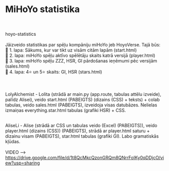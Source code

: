 # MiHoYo statistika <br> <br>
hoyo-statistics <br> <br>
Jāizveido statistikas par spēļu kompāniju miHoYo jeb HoyoVerse. Tajā būs: <br>
🫧 1. lapa: Sākums, kur var tikt uz visām citām lapām (start.html)<br>
🫧 2. lapa: miHoYo spēļu aktīvo spēlētāju skaits katrā versijā (player.html) <br>
🫧 3. lapa: miHoYo spēļu ZZZ, HSR, GI pārdošanas ieņēmumi pēc versijām (sales.html) <br>
🫧 4. lapa: 4⭐ un 5⭐ skaits: GI, HSR (stars.html) <br> <br> <br>

LolyAlchemist - Lolita (strādā ar main.py (app.route, tabulas attēlu izveide), palīdz Alisei), veido start.html (PABEIGTS) (dizains (CSS) + teksts) + colab tabulas, veido sales.html (PABEIGTS), izveidoja visas datubāzes. Nelielas izmaiņas everything.star.html tabulas (grafiki HSR) + CSS. <br> <br>

AliseLi - Alise (strādā ar CSS un tabulas veido (Excel) (PABEIGTS)), veido player.html (dizains (CSS)) (PABEIGTS), strādā ar player.html saturu + dizainu visam (PABEIGTS), star.html tabulas (grafiki GI). Labo gramatiskās kļūdas.
<br><br>
VIDEO --> https://drive.google.com/file/d/1t8QcMkcQzonGRQm8QNrrFoIKy0qDDjcO/view?usp=sharing
